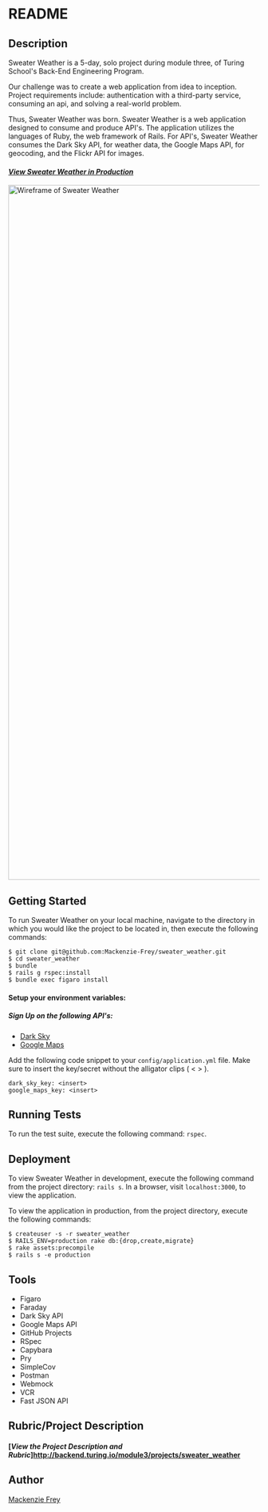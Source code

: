 # README

## Description
Sweater Weather is a 5-day, solo project during module three, of Turing School's Back-End Engineering Program.

Our challenge was to create a web application from idea to inception. Project requirements include: authentication with a third-party service, consuming an api, and solving a real-world problem.

Thus, Sweater Weather was born. Sweater Weather is a web application designed to consume and produce API's. The application utilizes the languages of Ruby, the web framework of Rails. For API's, Sweater Weather consumes the Dark Sky API, for weather data, the Google Maps API, for geocoding, and the Flickr API for images.

#### [**_View Sweater Weather in Production_**](https://weather-for-sweaters.herokuapp.com/) </br>

<img width="1389" alt="Wireframe of Sweater Weather" src="http://backend.turing.io/module3/projects/images/sweater_weather/root.png">

## Getting Started

To run Sweater Weather on your local machine, navigate to the directory in which you would like the project to be located in, then execute the following commands:

```
$ git clone git@github.com:Mackenzie-Frey/sweater_weather.git
$ cd sweater_weather
$ bundle
$ rails g rspec:install
$ bundle exec figaro install
```
#### Setup your environment variables:

##### Sign Up on the following API's:
* [Dark Sky](https://darksky.net/dev)
* [Google Maps](https://developers.google.com/maps/documentation/javascript/get-api-key)

Add the following code snippet to your `config/application.yml` file. Make sure to insert the key/secret without the alligator clips ( < > ).
```
dark_sky_key: <insert>
google_maps_key: <insert>
```

## Running Tests

To run the test suite, execute the following command: `rspec`.

## Deployment

To view Sweater Weather in development, execute the following command from the project directory: `rails s`. In a browser, visit `localhost:3000`, to view the application.

To view the application in production, from the project directory, execute the following commands:
```
$ createuser -s -r sweater_weather
$ RAILS_ENV=production rake db:{drop,create,migrate}
$ rake assets:precompile
$ rails s -e production
```

## Tools
* Figaro
* Faraday
* Dark Sky API
* Google Maps API
* GitHub Projects
* RSpec
* Capybara
* Pry
* SimpleCov
* Postman
* Webmock
* VCR
* Fast JSON API

## Rubric/Project Description
#### [**_View the Project Description and Rubric_**]http://backend.turing.io/module3/projects/sweater_weather

## Author
[Mackenzie Frey](https://github.com/Mackenzie-Frey)
